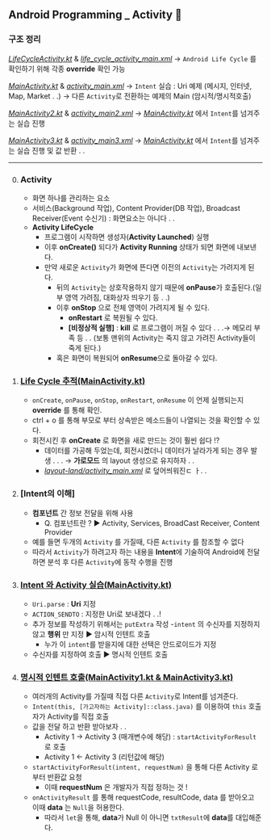 ## Android Programming _ Activity 🌺

### 구조 정리

*[LifeCycleActivity.kt](./app/src/main/java/com/example/activity/LifeCycleActivity.kt)* & *[life_cycle_activity_main.xml](./app/src/main/res/layout/life_cycle_activity_main.xml)*
    → `Android Life Cycle` 를 확인하기 위해 각종 **override** 확인 가능

*[MainActivity.kt](./app/src/main/java/com/example/activity/MainActivity.kt)* & *[activity_main.xml](./app/src/main/res/layout/activity_main.xml)*
    → `Intent` 실습 : Uri 예제 (메시지, 인터넷, Map, Market . .)
    → 다른 `Activity`로 전환하는 예제의 Main (암시적/명시적호출)

*[MainActivity2.kt](./app/src/main/java/com/example/activity/MainActivity2.kt)* & *[activity_main2.xml](./app/src/main/res/layout/activity_main2.xml)*
    → *[MainActivity.kt](./app/src/main/java/com/example/activity/MainActivity.kt)* 에서 `Intent`를 넘겨주는 실습 진행

*[MainActivity3.kt](./app/src/main/java/com/example/activity/MainActivity3.kt)* & *[activity_main3.xml](./app/src/main/res/layout/activity_main3.xml)*
    → *[MainActivity.kt](./app/src/main/java/com/example/activity/MainActivity.kt)* 에서 `Intent`를 넘겨주는 실습 진행 및 값 반환 . .

---
0. ### Activity
    - 화면 하나를 관리하는 요소
    - 서비스(Background 작업), Content Provider(DB 작업), Broadcast Receiver(Event 수신기) : 화면요소는 아니다 . .
    - **Activity LifeCycle**
        - 프로그램이 시작하면 생성자(**Activity Launched**) 실행
        - 이후 **onCreate()** 되다가 **Activity Running** 상태가 되면 화면에 내보낸다.
        - 만약 새로운 `Activity`가 화면에 뜬다면 이전의 `Activity`는 가려지게 된다.
            - 뒤의 `Activity`는 상호작용하지 않기 때문에 **onPause**가 호출된다.(일부 영역 가려짐, 대화상자 띄우기 등 . .)
            - 이후 **onStop** 으로 전체 영역이 가려지게 될 수 있다.
                - **onRestart** 로 복원될 수 있다.
                - **[비정상적 실행]** : **kill** 로 프로그램이 꺼질 수 있다 . . .→ 메모리 부족 등 . . (보통 맨위의 Activity는 죽지 않고 가려진 Activity들이 죽게 된다.)
            - 혹은 화면이 복원되어 **onResume**으로 돌아갈 수 있다.
1. ### [Life Cycle 추적(MainActivity.kt)](./app/src/main/java/com/example/activity/MainActivity.kt)
    - `onCreate`, `onPause`, `onStop`, `onRestart`, `onResume` 이 언제 실행되는지 **override** 를 통해 확인.
    - ctrl + o 를 통해 부모로 부터 상속받은 메소드들이 나열되는 것을 확인할 수 있다.
    - 회전시킨 후 **onCreate** 로 화면을 새로 만드는 것이 훨씬 쉽다 !?
        - 데이터를 가공해 두었는데, 회전시켰더니 데이터가 날라가게 되는 경우 발생 . . . → **가로모드** 의 layout 생성으로 유지하자 . .
        - *[layout-land/activity_main.xml](./app/src/main/res/layout-land/activity_main.xml)* 로 덮어씌워진ㄷ ㅏ. .
2. ### [Intent의 이해]
    - **컴포넌트** 간 정보 전달을 위해 사용
        - Q. 컴포넌트란 ? ▶ Activity, Services, BroadCast Receiver, Content Provider
    - 예를 들면 두개의 `Activity` 를 가질때, 다른 `Activity` 를 참조할 수 없다
    - 따라서 `Activity`가 하려고자 하는 내용을 **Intent**에 기술하여 Android에 전달하면 분석 후 다른 `Activity`에 동작 수행을 진행
3. ### [Intent 와 Activity 실습(MainActivity.kt)](./app/src/main/java/com/example/activity/MainActivity.kt)
    - `Uri.parse` : **Uri** 지정
    - `ACTION_SENDTO` : 지정한 Uri로 보내겠다 . .!
    - 추가 정보를 작성하기 위해서는 `putExtra` 작성
    -`intent` 의 수신자를 지정하지 않고 **행위** 만 지정 ▶ 암시적 인텐트 호출
        - 누가 이 `intent`를 받을지에 대한 선택은 안드로이드가 지정
    - 수신자를 지정하여 호출 ▶ 명시적 인텐트 호출
4. ### [명시적 인텐트 호출(MainActivity1.kt & MainActivity3.kt)](./app/src/main/java/com/example/activity/MainActivity.kt)
    - 여러개의 Activity를 가질때 직접 다른 `Activity`로 Intent를 넘겨준다.
    - `Intent(this, [가고자하는 Activity]::class.java)` 를 이용하여 `this` 호출자가 Activity를 직접 호출
    - 값을 전달 하고 반환 받아보자 . .
        - Activity 1 → Activity 3 (매개변수에 해당) : `startActivityForResult`로 호출
        - Activity 1 ← Activity 3 (리턴값에 해당)
    - `startActivityForResult(intent, requestNum)` 을 통해 다른 Activity 로부터 반환값 요청
        - 이때 **requestNum** 은 개발자가 직접 정하는 것 !
    - `onActivityResult` 를 통해 requestCode, resultCode, data 를 받아오고 이때 **data** 는 `Null`을 허용한다.
        - 따라서 `let`을 통해, **data**가 Null 이 아니면 `txtResult`에 **data**를 대입해준다.
